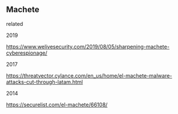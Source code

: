 ## Machete

related

2019

https://www.welivesecurity.com/2019/08/05/sharpening-machete-cyberespionage/

2017

https://threatvector.cylance.com/en_us/home/el-machete-malware-attacks-cut-through-latam.html

2014

https://securelist.com/el-machete/66108/
